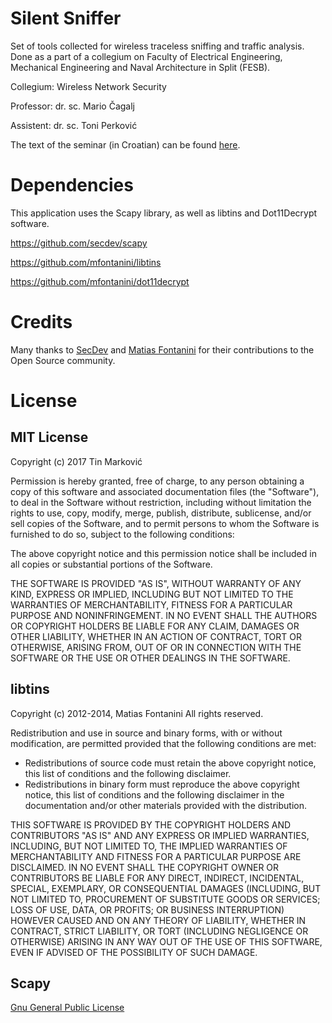 # Silent Sniffer

Set of tools collected for wireless traceless sniffing and traffic analysis. Done as a part of a collegium on Faculty of Electrical Engineering, Mechanical Engineering and Naval Architecture in Split (FESB). 

Collegium: Wireless Network Security

Professor: dr. sc. Mario Čagalj

Assistent: dr. sc. Toni Perković

The text of the seminar (in Croatian) can be found [here](docs/Seminar.md).

# Dependencies

This application uses the Scapy library, as well as libtins and Dot11Decrypt software.

https://github.com/secdev/scapy

https://github.com/mfontanini/libtins

https://github.com/mfontanini/dot11decrypt

# Credits

Many thanks to [SecDev](https://github.com/secdev) and [Matias Fontanini](https://github.com/mfontanini) for their contributions to the Open Source community.

# License
## MIT License

Copyright (c) 2017 Tin Marković

Permission is hereby granted, free of charge, to any person obtaining a copy
of this software and associated documentation files (the "Software"), to deal
in the Software without restriction, including without limitation the rights
to use, copy, modify, merge, publish, distribute, sublicense, and/or sell
copies of the Software, and to permit persons to whom the Software is
furnished to do so, subject to the following conditions:

The above copyright notice and this permission notice shall be included in all
copies or substantial portions of the Software.

THE SOFTWARE IS PROVIDED "AS IS", WITHOUT WARRANTY OF ANY KIND, EXPRESS OR
IMPLIED, INCLUDING BUT NOT LIMITED TO THE WARRANTIES OF MERCHANTABILITY,
FITNESS FOR A PARTICULAR PURPOSE AND NONINFRINGEMENT. IN NO EVENT SHALL THE
AUTHORS OR COPYRIGHT HOLDERS BE LIABLE FOR ANY CLAIM, DAMAGES OR OTHER
LIABILITY, WHETHER IN AN ACTION OF CONTRACT, TORT OR OTHERWISE, ARISING FROM,
OUT OF OR IN CONNECTION WITH THE SOFTWARE OR THE USE OR OTHER DEALINGS IN THE
SOFTWARE.

## libtins
Copyright (c) 2012-2014, Matias Fontanini
All rights reserved.

Redistribution and use in source and binary forms, with or without
modification, are permitted provided that the following conditions are
met:

* Redistributions of source code must retain the above copyright
  notice, this list of conditions and the following disclaimer.
* Redistributions in binary form must reproduce the above
  copyright notice, this list of conditions and the following disclaimer
  in the documentation and/or other materials provided with the
  distribution.

THIS SOFTWARE IS PROVIDED BY THE COPYRIGHT HOLDERS AND CONTRIBUTORS
"AS IS" AND ANY EXPRESS OR IMPLIED WARRANTIES, INCLUDING, BUT NOT
LIMITED TO, THE IMPLIED WARRANTIES OF MERCHANTABILITY AND FITNESS FOR
A PARTICULAR PURPOSE ARE DISCLAIMED. IN NO EVENT SHALL THE COPYRIGHT
OWNER OR CONTRIBUTORS BE LIABLE FOR ANY DIRECT, INDIRECT, INCIDENTAL,
SPECIAL, EXEMPLARY, OR CONSEQUENTIAL DAMAGES (INCLUDING, BUT NOT
LIMITED TO, PROCUREMENT OF SUBSTITUTE GOODS OR SERVICES; LOSS OF USE,
DATA, OR PROFITS; OR BUSINESS INTERRUPTION) HOWEVER CAUSED AND ON ANY
THEORY OF LIABILITY, WHETHER IN CONTRACT, STRICT LIABILITY, OR TORT
(INCLUDING NEGLIGENCE OR OTHERWISE) ARISING IN ANY WAY OUT OF THE USE
OF THIS SOFTWARE, EVEN IF ADVISED OF THE POSSIBILITY OF SUCH DAMAGE.

## Scapy

[Gnu General Public License](https://github.com/secdev/scapy/blob/master/LICENSE)